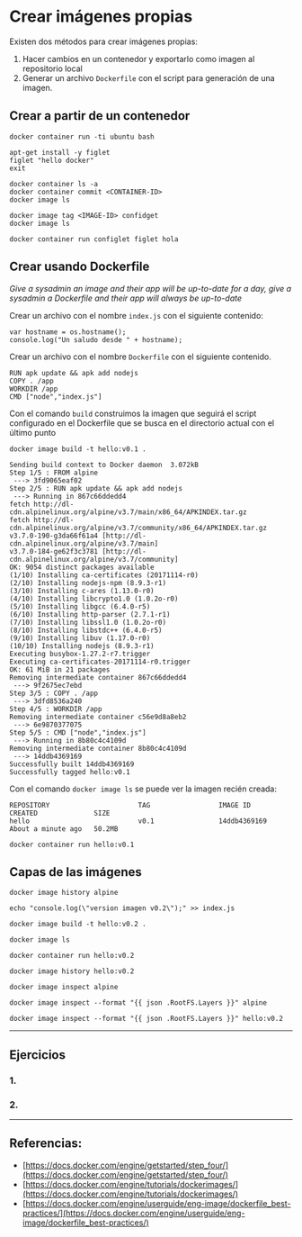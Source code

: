 # Crear imágenes propias

Existen dos métodos para crear imágenes propias:

1. Hacer cambios en un contenedor y exportarlo como imagen al repositorio local
2. Generar un archivo `Dockerfile` con el script para generación de una imagen. 

## Crear a partir de un contenedor

```
docker container run -ti ubuntu bash
```

``` apt-get update
apt-get install -y figlet
figlet "hello docker"
exit
```

```
docker container ls -a
docker container commit <CONTAINER-ID>
docker image ls
```

```
docker image tag <IMAGE-ID> confidget
docker image ls
```

```
docker container run configlet figlet hola
```

## Crear usando Dockerfile

_Give a sysadmin an image and their app will be up-to-date for a day, give a sysadmin a Dockerfile and their app will always be up-to-date_ 

Crear un archivo con el nombre `index.js` con el siguiente contenido:

``` var os = require("os");
var hostname = os.hostname();
console.log("Un saludo desde " + hostname);
```

Crear un archivo con el nombre `Dockerfile` con el siguiente contenido.

``` FROM alpine
RUN apk update && apk add nodejs
COPY . /app
WORKDIR /app
CMD ["node","index.js"]
```

Con el comando `build` construimos la imagen que seguirá el script configurado en el Dockerfile que se busca en el directorio actual con el último punto

```
docker image build -t hello:v0.1 .
```

```
Sending build context to Docker daemon  3.072kB
Step 1/5 : FROM alpine
 ---> 3fd9065eaf02
Step 2/5 : RUN apk update && apk add nodejs
 ---> Running in 867c66ddedd4
fetch http://dl-cdn.alpinelinux.org/alpine/v3.7/main/x86_64/APKINDEX.tar.gz
fetch http://dl-cdn.alpinelinux.org/alpine/v3.7/community/x86_64/APKINDEX.tar.gz
v3.7.0-190-g3da66f61a4 [http://dl-cdn.alpinelinux.org/alpine/v3.7/main]
v3.7.0-184-ge62f3c3781 [http://dl-cdn.alpinelinux.org/alpine/v3.7/community]
OK: 9054 distinct packages available
(1/10) Installing ca-certificates (20171114-r0)
(2/10) Installing nodejs-npm (8.9.3-r1)
(3/10) Installing c-ares (1.13.0-r0)
(4/10) Installing libcrypto1.0 (1.0.2o-r0)
(5/10) Installing libgcc (6.4.0-r5)
(6/10) Installing http-parser (2.7.1-r1)
(7/10) Installing libssl1.0 (1.0.2o-r0)
(8/10) Installing libstdc++ (6.4.0-r5)
(9/10) Installing libuv (1.17.0-r0)
(10/10) Installing nodejs (8.9.3-r1)
Executing busybox-1.27.2-r7.trigger
Executing ca-certificates-20171114-r0.trigger
OK: 61 MiB in 21 packages
Removing intermediate container 867c66ddedd4
 ---> 9f2675ec7ebd
Step 3/5 : COPY . /app
 ---> 3dfd8536a240
Step 4/5 : WORKDIR /app
Removing intermediate container c56e9d8a8eb2
 ---> 6e9870377075
Step 5/5 : CMD ["node","index.js"]
 ---> Running in 8b80c4c4109d
Removing intermediate container 8b80c4c4109d
 ---> 14ddb4369169
Successfully built 14ddb4369169
Successfully tagged hello:v0.1
```

Con el comando `docker image ls` se puede ver la imagen recién creada:

```
REPOSITORY                      TAG                 IMAGE ID            CREATED              SIZE
hello                           v0.1                14ddb4369169        About a minute ago   50.2MB
```

```
docker container run hello:v0.1
```

## Capas de las imágenes

```
docker image history alpine

echo "console.log(\"version imagen v0.2\");" >> index.js

docker image build -t hello:v0.2 .

docker image ls

docker container run hello:v0.2

docker image history hello:v0.2 
```



```
docker image inspect alpine

docker image inspect --format "{{ json .RootFS.Layers }}" alpine

docker image inspect --format "{{ json .RootFS.Layers }}" hello:v0.2
```



---

## Ejercicios

### 1.

### 2.

---

## Referencias:

* [https://docs.docker.com/engine/getstarted/step_four/](https://docs.docker.com/engine/getstarted/step_four/)
* [https://docs.docker.com/engine/tutorials/dockerimages/](https://docs.docker.com/engine/tutorials/dockerimages/)
* [https://docs.docker.com/engine/userguide/eng-image/dockerfile_best-practices/](https://docs.docker.com/engine/userguide/eng-image/dockerfile_best-practices/)

